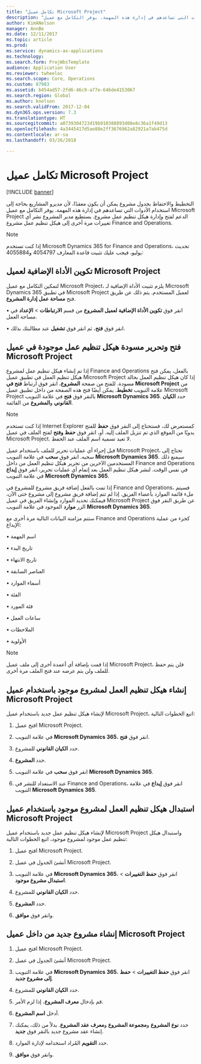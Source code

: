 ```yaml
---
title: "تكامل عميل Microsoft Project"
description: "التخطيط والاحتفاظ بجدول مشروع يمكن أن يكون معقدًا، لأن مديرو المشاريع بحاجة إلى استخدام الأدوات التي تساعدهم في إدارة هذه المهمة. يوفر التكامل مع عميل Microsoft Project الدعم لفتح وإدارة هيكل تنظيم عمل مشروع."
author: KimANelson
manager: AnnBe
ms.date: 12/11/2017
ms.topic: article
ms.prod: 
ms.service: dynamics-ax-applications
ms.technology: 
ms.search.form: ProjWbsTemplate
audience: Application User
ms.reviewer: twheeloc
ms.search.scope: Core, Operations
ms.custom: 87983
ms.assetid: b454ad57-2fd6-46c9-a77e-646de4153067
ms.search.region: Global
ms.author: knelson
ms.search.validFrom: 2017-12-04
ms.dyn365.ops.version: 7.3
ms.translationtype: HT
ms.sourcegitcommit: a0739304723d19b910388893d08e8c36a1f49d13
ms.openlocfilehash: 4a3445417d5ae88e2ff3676962a82921a7ab475d
ms.contentlocale: ar-sa
ms.lasthandoff: 03/26/2018

---
```


# <a name="microsoft-project-client-integration"></a>تكامل عميل Microsoft Project

[!INCLUDE [banner](../includes/banner.md)]

التخطيط والاحتفاظ بجدول مشروع يمكن أن يكون معقدًا، لأن مديرو المشاريع بحاجة إلى استخدام الأدوات التي تساعدهم في إدارة هذه المهمة. يوفر التكامل مع عميل Microsoft Project الدعم لفتح وإدارة هيكل تنظيم عمل مشروع. يستطيع مدير المشروع نشر أي تغييرات مرة أخرى إلى هيكل تنظيم عمل مشروع Finance and Operations.

> [!NOTE]
> إذا كنت تستخدم Microsoft Dynamics 365 for Finance and Operations، تحديث يوليو، فيجب عليك تثبيت قاعدة المعارف 4054797 و4055884:

## <a name="configure-the-microsoft-project-client-add-in"></a>تكوين الأداة الإضافية لعميل Microsoft Project
لتمكين التكامل مع عميل Microsoft Project، يلزم تثبيت الأداة الإضافية لـ Microsoft Dynamics 365 في تطبيق Microsoft Project لعميل المستخدم. يتم ذلك عن طريق فتح **مساحة عمل إدارة المشروع**.

•   انقر فوق **تكوين الأداة الإضافية لعميل المشروع** من قسم **الارتباطات** > **الإعداد** في مساحة العمل.

•   انقر فوق **فتح**، ثم انقر فوق **تشغيل** عند مطالبتك بذلك.

## <a name="open-and-edit-an-existing-draft-work-breakdown-structure-in-microsoft-project-client"></a>فتح وتحرير مسودة هيكل تنظيم عمل موجودة في عميل Microsoft Project
إذا تم إنشاء هيكل تنظيم عمل لمشروع Finance and Operations بالفعل، يمكن فتح هيكل تنظيم العمل في تطبيق عميل Microsoft Project إذا كان هيكل تنظيم العمل بحالة مسودة. للفتح من صفحة **المشروع**، انقر فوق ارتباط **فتح في Microsoft Project** من علامة التبويب **تخطيط**. يمكن أيضًا فتح هذه الصفحة من داخل تطبيق عميل Microsoft Project بالنقر فوق **فتح** في علامة التبويب **Microsoft Dynamics 365**. حدد **الكيان القانوني** و**المشروع** من القائمة.

> [!NOTE]
> إذا كنت تستخدم Internet Explorer كمستعرض لك، فستحتاج إلى النقر فوق **حفظ** للفتح يدويًا من الموقع الذي تم تنزيل الملف إليه. أو، انقر فوق **حفظ وفتح** لفتح الملف في عميل Microsoft Project. لا تعيد تسمية اسم الملف عند الحفظ.

قبل إجراء أي عمليات تحرير للملف باستخدام عميل Microsoft Project، تحتاج إلى سحبه. انقر فوق **سحب** في علامة التبويب **Microsoft Dynamics 365**. سيمنع ذلك المستخدمين الآخرين من تحرير هيكل تنظيم العمل من داخل Finance and Operations في نفس الوقت. لنشر هيكل تنظيم العمل بعد إتمام أي عمليات تحرير، انقر فوق **إيداع** في علامة التبويب **Microsoft Dynamics 365**.

إذا تمت بالفعل إضافة فريق مشروع للمشروع في Finance and Operations، فسيتم ملء قائمة الموارد بأعضاء الفريق. إذا لم تتم إضافة فريق مشروع إلى مشروع حتى الآن، فيمكنك تحديد الموارد وإنشاء الفريق في عميل Microsoft Project عن طريق النقر فوق الزر **موارد** الموجود في علامة التبويب **Microsoft Dynamics 365**. 

ستتم مزامنة البيانات التالية مرة أخرى مع Finance and Operations كجزء من عملية الإيداع:

•   اسم المهمة

•   تاريخ البدء

•   تاريخ الانتهاء

•   العناصر السابقة

•   أسماء الموارد

•   الفئة

•   فئة المورد

•   ساعات العمل

•   الملاحظات

•   الأولوية

> [!NOTE]
> إذا قمت بإضافة أي أعمدة أخرى إلى ملف عميل Microsoft Project، فلن يتم حفظ للملف ولن يتم عرضه عند فتح الملف مرة أخرى.

## <a name="create-the-work-breakdown-structure-for-an-existing-project-using-microsoft-project-client"></a>إنشاء هيكل تنظيم العمل لمشروع موجود باستخدام عميل Microsoft Project
لإنشاء هيكل تنظيم عمل جديد باستخدام عميل Microsoft Project، اتبع الخطوات التالية:


1.  افتح عميل Microsoft Project.

2.  في علامة التبويب **Microsoft Dynamics 365**، انقر فوق **فتح**.

3.  حدد **الكيان القانوني** للمشروع.

4.  حدد **المشروع**.

5.  انقر فوق **سحب** في علامة التبويب **Microsoft Dynamics 365**.

6.  عند الاستعداد للنشر في Finance and Operations، انقر فوق **إيداع** في علامة التبويب **Microsoft Dynamics 365**.

## <a name="replace-the-existing-work-breakdown-structure-for-an-existing-project-using-microsoft-project-client"></a>استبدال هيكل تنظيم العمل لمشروع موجود باستخدام عميل Microsoft Project
لإنشاء هيكل تنظيم عمل جديد باستخدام عميل Microsoft Project واستبدال هيكل تنظيم عمل موجود لمشروع موجود، اتبع الخطوات التالية:

1.  افتح عميل Microsoft Project.

2.  أنشئ الجدول في عميل Microsoft Project.

3.  في علامة التبويب **Microsoft Dynamics 365**، انقر فوق **حفظ التغييرات** > **استبدال مشروع موجود**.

4.  حدد **الكيان القانوني** للمشروع.

5.  حدد **المشروع**.

6.  وانقر فوق **موافق**.

## <a name="create-a-new-project-from-within-microsoft-project-client"></a>إنشاء مشروع جديد من داخل عميل Microsoft Project


1.  افتح عميل Microsoft Project.

2.  أنشئ الجدول في عميل Microsoft Project.

3.  في علامة التبويب **Microsoft Dynamics 365**، انقر فوق **حفظ التغييرات** > **حفظ إلى مشروع جديد**.

4.  حدد **الكيان القانوني** للمشروع.

5.  قم بإدخال **معرف المشروع**، إذا لزم الأمر.

6.  أدخل **اسم المشروع**.

7.  حدد **نوع المشروع** و**مجموعة المشروع** و**معرف عقد المشروع**. بدلاً من ذلك، يمكنك إنشاء عقد مشروع جديد بالنقر فوق **جديد**.

8.  حدد **التقويم** المُراد استخدامه لإدارة الموارد.

11. وانقر فوق **موافق**.

